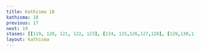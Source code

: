 ```yaml
---
title: Kathisma 18
kathisma: 18
previous: 17
next: 19
stases: [[119, 120, 121, 122, 123], [124, 125,126,127,128], [129,130,131,132,133]]
layout: kathisma
---
```

